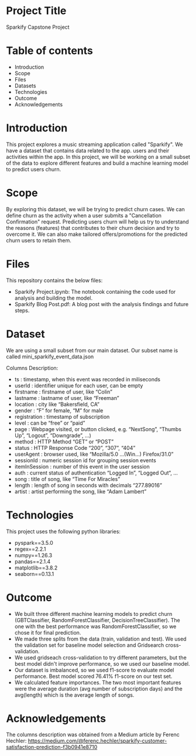 # Project Title
Sparkify Capstone Project

# Table of contents
* Introduction
* Scope
* Files
* Datasets
* Technologies
* Outcome
* Acknowledgements

# Introduction
This project explores a music streaming application called "Sparkify". We have a dataset that contains data related to the app. users and their activities within the app. In this project, we will be working on a small subset of the data to explore different features and build a machine learning model to predict users churn.

# Scope
By exploring this dataset, we will be trying to predict churn cases. We can define churn as the activity when a user submits a "Cancellation Confirmation" request. Predicting users churn will help us try to understand the reasons (features) that contributes to their churn decision and try to overcome it. We can also make tailored offers/promotions for the predicted churn users to retain them.

# Files
This repository contains the below files:
- Sparkify Project.ipynb: The notebook containing the code used for analysis and building the model.
- Sparkify Blog Post.pdf: A blog post with the analysis findings and future steps.
  
# Dataset
We are using a small subset from our main dataset. Our subset name is called mini_sparkify_event_data.json 

Columns Description:

* ts : timestamp, when this event was recorded in miliseconds
* userId : identifier unique for each user, can be empty
* firstname : firstname of user, like “Colin”
* lastname : lastname of user, like “Freeman”
* location : city like “Bakersfield, CA”
* gender : “F” for female, “M” for male
* registration : timestamp of subscription
* level : can be “free” or “paid”
* page : Webpage visited, or button clicked, e.g. “NextSong”, “Thumbs Up”, “Logout”, “Downgrade”, …)
* method : HTTP Method “GET” or “POST”
* status : HTTP Response Code “200”, “307”, “404”
* userAgent : browser used, like “Mozilla/5.0 …(Win…) Firefox/31.0”
* sessionId : numeric session id for grouping session events
* itemInSession : number of this event in the user session
* auth : current status of authentication “Logged In”, “Logged Out“, …
* song : title of song, like “Time For Miracles”
* length : length of song in seconds with decimals “277.89016”
* artist : artist performing the song, like “Adam Lambert”

# Technologies
This project uses the following python libraries:
- pyspark==3.5.0
- regex==2.2.1
- numpy==1.26.3
- pandas==2.1.4
- matplotlib==3.8.2
- seaborn==0.13.1

# Outcome
- We built three different machine learning models to predict churn (GBTClassifier, RandomForestClassifier, DecisionTreeClassifier). The one with the best performance was RandomForestClassifier, so we chose it for final prediction.
- We made three splits from the data (train, validation and test). We used the validation set for baseline model selection and Gridsearch cross-validation.
- We used gridseach cross-validation to try different parameters, but the best model didn't improve performance, so we used our baseline model.
- Our dataset is imbalanced, so we used f1-score to evaluate model performance. Best model scored 76.41% f1-score on our test set.
- We calculated feature importances. The two most important features were the average duration (avg number of subscription days) and the avg(length) which is the average length of songs.

# Acknowledgements

The columns description was obtained from a Medium article by Ferenc Hechler:
https://medium.com/@ferenc.hechler/sparkify-customer-satisfaction-prediction-f3b0941e8710
